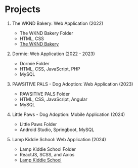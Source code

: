 # Projects

1. The WKND Bakery: Web Application (2022)
    - The WKND Bakery Folder
    - HTML, CSS
    - [The WKND Bakery](https://the-wknd-bakery.000webhostapp.com/index.html)

2. Dormie: Web Application (2022 - 2023)
    - Dormie Folder
    - HTML, CSS, JavaScript, PHP
    - MySQL

3. PAWSITIVE PALS - Dog Adoption: Web Application (2023)
    - PAWSITIVE PALS Folder
    - HTML, CSS, JavaScript, Angular
    - MySQL
  
4. Little Paws - Dog Adoption: Mobile Application (2024)
    - Little Paws Folder
    - Android Studio, Springboot, MySQL

5. Lamp Kiddie School: Web Application (2024)
    - Lamp Kiddie School Folder
    - ReactJS, SCSS, and Axios
    - [Lamp Kiddie School](https://lamp-kiddie-school.vercel.app/?fbclid=IwAR2EWQiQ6yjN570rblnXb8tqZXVE5m3BmCAF-9IOPqxbYmKMguYTjhIc2JM)
